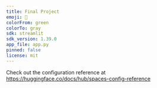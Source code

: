 ```yaml
---
title: Final Project
emoji: 🏢
colorFrom: green
colorTo: gray
sdk: streamlit
sdk_version: 1.39.0
app_file: app.py
pinned: false
license: mit
---
```


Check out the configuration reference at https://huggingface.co/docs/hub/spaces-config-reference
